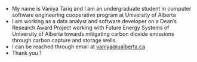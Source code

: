 - My name is Vaniya Tariq and I am an undergraduate student in computer software engineering cooperative program at University of Alberta
- I am working as a data analyst and software developer on a Dean’s Research Award Project working with Future Energy Systems of University of Alberta towards mitigating carbon dioxide emissions through carbon capture and storage wells.
- I can be reached through email at vaniya@ualberta.ca
- Thank you ! 

